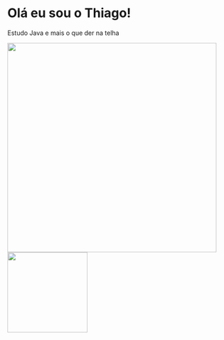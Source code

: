 <h1> Olá eu sou o Thiago! </h1>
<p>Estudo Java e mais o que der na telha</p>
<div>
   <img width="470" src="https://github-readme-stats.vercel.app/api?username=Thiago-DD&theme=dark&show_icons=true&hide_border=true&title_color=fff&text_color=fff&icon_color=fff&bg_color=000000&card_width=180&count_private=true" />
   <img width="180" src="https://github-readme-stats.vercel.app/api/top-langs/?username=Thiago-DD&layout=pie&theme=dark&hide_border=true&title_color=fff&text_color=fff&bg_color=000000&langs_count=10&card_width=180" />
</div>
